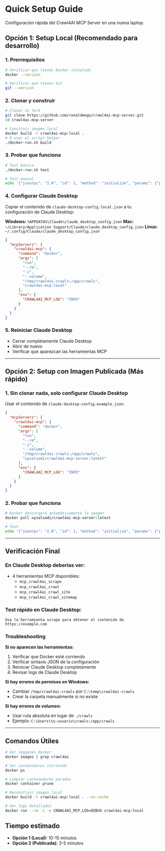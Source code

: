 # Quick Setup Guide

Configuración rápida del Crawl4AI MCP Server en una nueva laptop.

## Opción 1: Setup Local (Recomendado para desarrollo)

### 1. Prerrequisitos
```bash
# Verificar que tienes Docker instalado
docker --version

# Verificar que tienes Git
git --version
```

### 2. Clonar y construir
```bash
# Clonar tu fork
git clone https://github.com/ronaldmego/crawl4ai-mcp-server.git
cd crawl4ai-mcp-server

# Construir imagen local
docker build -t crawl4ai-mcp:local .
# O usar el script helper
./docker-run.sh build
```

### 3. Probar que funciona
```bash
# Test básico
./docker-run.sh test

# Test manual
echo '{"jsonrpc": "2.0", "id": 1, "method": "initialize", "params": {"protocolVersion": "2024-11-05", "capabilities": {}, "clientInfo": {"name": "test", "version": "1.0"}}}' | docker run --rm -i crawl4ai-mcp:local
```

### 4. Configurar Claude Desktop
Copiar el contenido de `claude-desktop-config.local.json` a tu configuración de Claude Desktop:

**Windows:** `%APPDATA%\Claude\claude_desktop_config.json`
**Mac:** `~/Library/Application Support/Claude/claude_desktop_config.json`
**Linux:** `~/.config/Claude/claude_desktop_config.json`

```json
{
  "mcpServers": {
    "crawl4ai-mcp": {
      "command": "docker",
      "args": [
        "run",
        "--rm",
        "-i",
        "--volume",
        "/tmp/crawl4ai-crawls:/app/crawls",
        "crawl4ai-mcp:local"
      ],
      "env": {
        "CRAWL4AI_MCP_LOG": "INFO"
      }
    }
  }
}
```

### 5. Reiniciar Claude Desktop
- Cerrar completamente Claude Desktop
- Abrir de nuevo
- Verificar que aparezcan las herramientas MCP

---

## Opción 2: Setup con Imagen Publicada (Más rápido)

### 1. Sin clonar nada, solo configurar Claude Desktop
Usar el contenido de `claude-desktop-config.example.json`:

```json
{
  "mcpServers": {
    "crawl4ai-mcp": {
      "command": "docker",
      "args": [
        "run",
        "--rm",
        "-i",
        "--volume",
        "/tmp/crawl4ai-crawls:/app/crawls",
        "uysalsadi/crawl4ai-mcp-server:latest"
      ],
      "env": {
        "CRAWL4AI_MCP_LOG": "INFO"
      }
    }
  }
}
```

### 2. Probar que funciona
```bash
# Docker descargará automáticamente la imagen
docker pull uysalsadi/crawl4ai-mcp-server:latest

# Test
echo '{"jsonrpc": "2.0", "id": 1, "method": "initialize", "params": {"protocolVersion": "2024-11-05", "capabilities": {}, "clientInfo": {"name": "test", "version": "1.0"}}}' | docker run --rm -i uysalsadi/crawl4ai-mcp-server:latest
```

---

## Verificación Final

### En Claude Desktop deberías ver:
- 4 herramientas MCP disponibles:
  - `mcp_crawl4ai_scrape`
  - `mcp_crawl4ai_crawl` 
  - `mcp_crawl4ai_crawl_site`
  - `mcp_crawl4ai_crawl_sitemap`

### Test rápido en Claude Desktop:
```
Usa la herramienta scrape para obtener el contenido de https://example.com
```

### Troubleshooting

**Si no aparecen las herramientas:**
1. Verificar que Docker esté corriendo
2. Verificar sintaxis JSON de la configuración
3. Reiniciar Claude Desktop completamente
4. Revisar logs de Claude Desktop

**Si hay errores de permisos en Windows:**
- Cambiar `/tmp/crawl4ai-crawls` por `C:\temp\crawl4ai-crawls`
- Crear la carpeta manualmente si no existe

**Si hay errores de volumen:**
- Usar ruta absoluta en lugar de `./crawls`
- Ejemplo: `C:\Users\tu-usuario\crawls:/app/crawls`

---

## Comandos Útiles

```bash
# Ver imágenes Docker
docker images | grep crawl4ai

# Ver contenedores corriendo
docker ps

# Limpiar contenedores parados
docker container prune

# Reconstruir imagen local
docker build -t crawl4ai-mcp:local . --no-cache

# Ver logs detallados
docker run --rm -i -e CRAWL4AI_MCP_LOG=DEBUG crawl4ai-mcp:local
```

## Tiempo estimado
- **Opción 1 (Local):** 10-15 minutos
- **Opción 2 (Publicada):** 3-5 minutos
